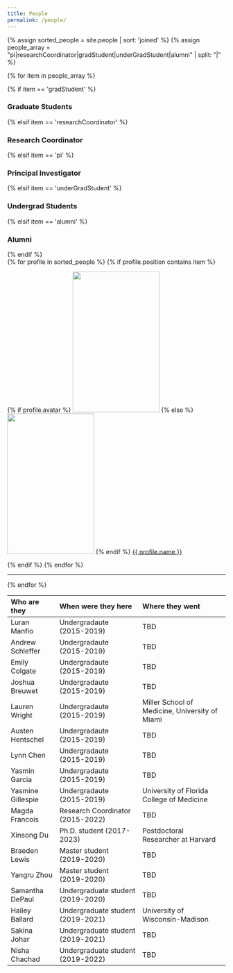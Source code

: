 ```yaml
---
title: People
permalink: /people/
---
```


{% assign sorted_people = site.people | sort: 'joined' %}
{% assign people_array = "pi|researchCoordinator|gradStudent|underGradStudent|alumni" | split: "|" %}

{% for item in people_array %}

<div class="pos_header">
{% if item == 'gradStudent' %}
<h3>Graduate Students</h3>
{% elsif item == 'researchCoordinator' %}
<h3>Research Coordinator</h3>
{% elsif item == 'pi' %}
<h3>Principal Investigator</h3>
{% elsif item == 'underGradStudent' %}
<h3>Undergrad Students</h3>
{% elsif item == 'alumni' %}
<h3>Alumni</h3>
{% endif %}
</div>

<div class="content list people">
  {% for profile in sorted_people %}
    {% if profile.position contains item %}
    <div class="list-item-people">
      <p class="list-post-title">
        {% if profile.avatar %}
        <a href="{{ site.baseurl }}{{ profile.url }}"><img width="200" height="323.6" src="{{site.baseurl}}/images/people/{{profile.avatar}}"></a>
        {% else %}
        <a href="{{ site.baseurl }}{{ profile.url }}"><img width="200" height="323.6" src="http://evansheline.com/wp-content/uploads/2011/02/facebook-Storm-Trooper.jpg"></a>
        {% endif %}
        <a class="name" href="{{ site.baseurl }}{{ profile.url }}">{{ profile.name }}</a>
      </p>
    </div>    
    {% endif %}
  {% endfor %}
</div>
<hr>
{% endfor %}


| Who are they  | When were they here | Where they went |
| :-------------- |:-------------| :-----------|
| Luran Manfio | Undergradaute (2015-2019) | TBD |
| Andrew Schleffer | Undergradaute (2015-2019) | TBD |
| Emily Colgate | Undergradaute (2015-2019) | TBD |
| Joshua Breuwet | Undergradaute (2015-2019) | TBD |
| Lauren Wright | Undergradaute (2015-2019) | Miller School of Medicine, University of Miami |
| Austen Hentschel | Undergradaute (2015-2019) | TBD |
| Lynn Chen | Undergradaute (2015-2019) | TBD |
| Yasmin Garcia | Undergradaute (2015-2019) | TBD |
| Yasmine Gillespie | Undergradaute (2015-2019) | University of Florida College of Medicine |
| Magda Francois | Research Coordinator (2015-2022) | TBD |
| Xinsong Du | Ph.D. student (2017-2023) | Postdoctoral Researcher at Harvard |
| Braeden Lewis | Master student (2019-2020) | TBD |
| Yangru Zhou | Master student (2019-2020) | TBD |
| Samantha DePaul | Undergraduate student (2019-2020) | TBD |
| Hailey Ballard | Undergraduate student (2019-2021) | University of Wisconsin-Madison |
| Sakina Johar | Undergraduate student (2019-2021) | TBD |
| Nisha Chachad | Undergraduate student (2019-2022) | TBD |


